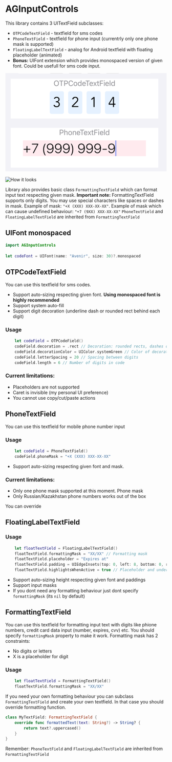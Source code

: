 # AGInputControls

This library contains 3 UITextField subclasses: 
* `OTPCodeTextField` - textfield for sms codes
* `PhoneTextField` - textfield for phone input (currentrly only one phone mask is supported)
* `FloatingLabelTextField` - analog for Android textfield with floating placeholder (animated)
* **Bonus:** UIFont extension which provides monospaced version of given font. Could be usefull for sms code input.

![How it looks](https://github.com/ivedeneev/AGInputControls/blob/main/Previews/visual.png "How it looks")

![How it looks](https://github.com/ivedeneev/AGInputControls/blo/main/Previews/float_anim.gif "How it looks")


Library also provides basic class `FormattingTextField` which can format input text respecting given mask. 
**Important note:** FormattingTextField  supports only digits. You may use special characters like spaces or dashes in mask. Example of mask: `"+X (XXX) XXX-XX-XX"`. Example of mask which can cause undefined behaviour: `"+7 (9XX) XXX-XX-XX"` `PhoneTextField` and `FloatingLabelTextField` are inherited from `FormattingTextField`

## UIFont monospaced

```swift
import AGInputControls

let codeFont = UIFont(name: "Avenir", size: 30)?.monospaced
```

## OTPCodeTextField
You can use this textfield for sms codes.

* Support auto-sizing respecting given font. **Using monospaced font is highly recommended**
* Support system auto-fill
* Support digit decoration (underline dash or rounded rect behind each digit)

### Usage
```swift
    let codeField = OTPCodeField()
    codeField.decoration = .rect // Decoration: rounded rects, dashes or none. See OTPCodeField.Decoration
    codeField.decorationColor = UIColor.systemGreen // Color of decoration elements
    codeField.letterSpacing = 20 // Spacing between digits
    codeField.length = 6 // Number of digits in code
```

### Current limitations:
* Placeholders are not supported
* Caret is invisible (my personal UI preference)
* You cannot use copy/cut/paste actions

## PhoneTextField
You can use this textfield for mobile phone number input

### Usage
```swift
    let codeField = PhoneTextField()
    codeField.phoneMask = "+X (XXX) XXX-XX-XX"
```

* Support auto-sizing respecting given font and mask.

### Current limitations:
* Only one phone mask supported at this moment. Phone mask
* Only Russian/Kazakhstan phone numbers works out of the box

You can override

## FloatingLabelTextField

### Usage
```swift
    let floatTextField = FloatingLabelTextField()
    floatTextField.formattingMask = "XX/XX" // Formatting mask
    floatTextField.placeholder = "Expires at"
    floatTextField.padding = UIEdgeInsets(top: 0, left: 8, bottom: 0, right: 0) // Paddings :)
    floatTextField.highlightsWhenActive = true // Placeholder and underline view are filled by tintColor when textfield is active
```

* Support auto-sizing height respecting given font and paddings
* Support input masks
* If you dont need any formatting behaviour just dont specify `formattingMask` (its `nil` by default)

## FormattingTextField
You can use this textfield for formatting input text with digits like phione numbers, credit card data input (number, expires, cvv) etc. You should specify `formattingMask` property to make it work. Formatting mask has 2 constraints:
- No digits or letters
- X is a placeholder for digit

### Usage
```swift
    let floatTextField = FormattingTextField()
    floatTextField.formattingMask = "XX/XX"
```

If you need your own formatting behaviour you can subclass `FormattingTextField` and create your own textfield. In that case you should override formatting function.

```swift
class MyTextField: FormattingTextField {
    override func formattedText(text: String?) -> String? {
        return text?.uppercased()
    }
}
```
Remember: `PhoneTextField` and `FloatingLabelTextField` are inherited from `FormattingTextField`
